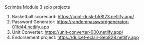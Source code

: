 Scrimba Module 3 solo projects

1) Basketball scorecard: https://cool-dusk-b58f73.netlify.app/ <br>
2) Password Generator: https://randompasswordgenerator-01fd44.netlify.app <br>
3) Unit Converter: https://unit-converter-000.netlify.app/ <br>
4) Endorsement project: https://dulcet-eclair-8eb828.netlify.app